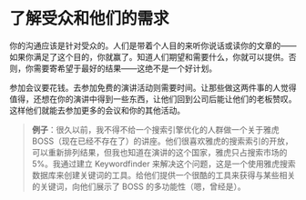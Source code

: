 # 了解受众和他们的需求

你的沟通应该是针对受众的。人们是带着个人目的来听你说话或读你的文章的——如果你满足了这个目的，你就赢了。知道人们期望和需要什么，你就可以提供。否则，你需要寄希望于最好的结果——这绝不是一个好计划。

参加会议要花钱。去参加免费的演讲活动则需要时间。让那些做这两件事的人觉得值得，还想在你的演讲中得到一些东西，让他们回到公司后能让他们的老板赞叹。这样他们就能去参加更多的会议和你的其他活动。

> **例子**：很久以前，我不得不给一个搜索引擎优化的人群做一个关于雅虎 BOSS（现在已经不存在了）的讲座。他们很喜欢雅虎的搜索索引的开放，可以重新排列结果，但我也知道在演讲的这个国家，雅虎只占搜索市场的 5%。我通过建立 Keywordfinder 来解决这个问题，这是一个使用雅虎搜索数据库来创建关键词的工具。给他们提供一个很酷的工具来获得与某些相关的关键词，向他们展示了 BOSS 的多功能性（嗯，曾经是）。